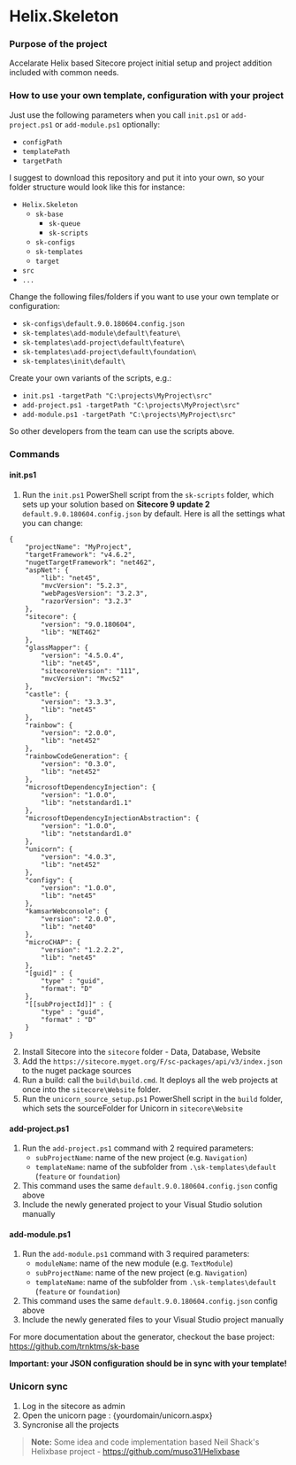 # Helix.Skeleton

### Purpose of the project
Accelarate Helix based Sitecore project initial setup and project addition included with common needs.

### How to use your own template, configuration with your project
Just use the following parameters when you call `init.ps1` or `add-project.ps1` or `add-module.ps1` optionally:
- `configPath`
- `templatePath`
- `targetPath`

I suggest to download this repository and put it into your own, so your folder structure would look like this for instance:
- `Helix.Skeleton`
    - `sk-base`
        - `sk-queue`
        - `sk-scripts`
    - `sk-configs`
    - `sk-templates`
    - `target`
- `src`
- `...`

Change the following files/folders if you want to use your own template or configuration:
- `sk-configs\default.9.0.180604.config.json`
- `sk-templates\add-module\default\feature\`
- `sk-templates\add-project\default\feature\`
- `sk-templates\add-project\default\foundation\`
- `sk-templates\init\default\`

Create your own variants of the scripts, e.g.:
- `init.ps1 -targetPath "C:\projects\MyProject\src"`
- `add-project.ps1 -targetPath "C:\projects\MyProject\src"`
- `add-module.ps1 -targetPath "C:\projects\MyProject\src"`

So other developers from the team can use the scripts above.

### Commands
#### init.ps1
 1. Run the `init.ps1` PowerShell script from the `sk-scripts` folder, which sets up your solution based on **Sitecore 9 update 2** `default.9.0.180604.config.json` by default. Here is all the settings what you can change:
```
{
    "projectName": "MyProject",
    "targetFramework": "v4.6.2",
    "nugetTargetFramework": "net462",
    "aspNet": {
        "lib": "net45",
        "mvcVersion": "5.2.3",
        "webPagesVersion": "3.2.3",
        "razorVersion": "3.2.3"
    },
    "sitecore": {
        "version": "9.0.180604",
        "lib": "NET462"
    },
    "glassMapper": {
        "version": "4.5.0.4",
        "lib": "net45",
        "sitecoreVersion": "111",
        "mvcVersion": "Mvc52"
    },
    "castle": {
        "version": "3.3.3",
        "lib": "net45"
    },
    "rainbow": {
        "version": "2.0.0",
        "lib": "net452"
    },
    "rainbowCodeGeneration": {
        "version": "0.3.0",
        "lib": "net452"
    },
    "microsoftDependencyInjection": {
        "version": "1.0.0",
        "lib": "netstandard1.1"
    },
    "microsoftDependencyInjectionAbstraction": {
        "version": "1.0.0",
        "lib": "netstandard1.0"
    },
    "unicorn": {
        "version": "4.0.3",
        "lib": "net452"
    },
    "configy": {
        "version": "1.0.0",
        "lib": "net45"
    },
    "kamsarWebconsole": {
        "version": "2.0.0",
        "lib": "net40"
    },
    "microCHAP": {
        "version": "1.2.2.2",
        "lib": "net45"
    },
    "[guid]" : {
        "type" : "guid",
        "format": "D"
    },
    "[[subProjectId]]" : {
        "type" : "guid",
        "format" : "D"
    }
}
```
 2. Install Sitecore into the `sitecore` folder - Data, Database, Website
 3. Add the `https://sitecore.myget.org/F/sc-packages/api/v3/index.json` to the nuget package sources
 4. Run a build: call the `build\build.cmd`. It deploys all the web projects at once into the `sitecore\Website` folder.
 5. Run the `unicorn_source_setup.ps1` PowerShell script in the `build` folder, which sets the sourceFolder for Unicorn in `sitecore\Website`

#### add-project.ps1
 1. Run the `add-project.ps1` command with 2 required parameters:
    - `subProjectName`: name of the new project (e.g. `Navigation`)
    - `templateName`: name of the subfolder from `.\sk-templates\default` (`feature` or `foundation`)
 2. This command uses the same `default.9.0.180604.config.json` config above
 3. Include the newly generated project to your Visual Studio solution manually

#### add-module.ps1
 1. Run the `add-module.ps1` command with 3 required parameters:
    - `moduleName`: name of the new module (e.g. `TextModule`)
    - `subProjectName`: name of the new project (e.g. `Navigation`)
    - `templateName`: name of the subfolder from `.\sk-templates\default` (`feature` or `foundation`)
 2. This command uses the same `default.9.0.180604.config.json` config above
 3. Include the newly generated files to your Visual Studio project manually

For more documentation about the generator, checkout the base project: https://github.com/trnktms/sk-base

**Important: your JSON configuration should be in sync with your template!**

### Unicorn sync
 1. Log in the sitecore as admin
 2. Open the unicorn page : {yourdomain/unicorn.aspx}
 3. Syncronise all the projects

> **Note:** Some idea and code implementation based Neil Shack's Helixbase project - https://github.com/muso31/Helixbase 